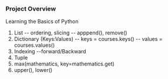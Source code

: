 ### Project Overview

 Learning the Basics of Python 
1. List
    -- ordering, slicing
    -- apppend(), remove()
2. Dictionary  (Keys:Values)
    -- keys = courses.keys()
    -- values = courses.values()
3. Indexing --forward/Backward
4.  Tuple
5. max(mathematics, key=mathematics.get)
6. upper(), lower()



